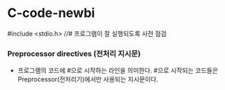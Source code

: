 # C-code-newbi

#include <stdio.h> //# 프로그램이 잘 실행되도록 사전 점검

### Preprocessor directives (전처리 지시문)
- 프로그램의 코드에 #으로 시작하는 라인을 의미한다.
  #으로 시작되는 코드들은 Preprocessor(전처리기)에서만 사용되는 지시문이다.
